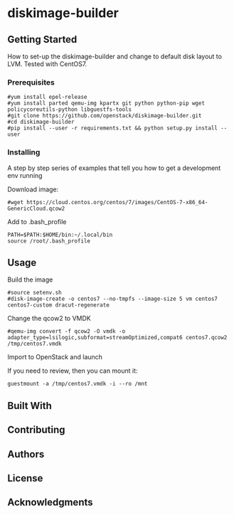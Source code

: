 # diskimage-builder


## Getting Started


How to set-up the diskimage-builder and change to default disk layout to LVM.
Tested with CentOS7.


### Prerequisites

```
#yum install epel-release 
#yum install parted qemu-img kpartx git python python-pip wget policycoreutils-python libguestfs-tools 
#git clone https://github.com/openstack/diskimage-builder.git
#cd diskimage-builder
#pip install --user -r requirements.txt && python setup.py install --user
```

### Installing

A step by step series of examples that tell you how to get a development env running

Download image:

```
#wget https://cloud.centos.org/centos/7/images/CentOS-7-x86_64-GenericCloud.qcow2
```

Add to .bash_profile

```
PATH=$PATH:$HOME/bin:~/.local/bin
source /root/.bash_profile
```


## Usage

Build the image
```
#source setenv.sh
#disk-image-create -o centos7 --no-tmpfs --image-size 5 vm centos7 centos7-custom dracut-regenerate
```

Change the qcow2 to VMDK
```
#qemu-img convert -f qcow2 -O vmdk -o adapter_type=lsilogic,subformat=streamOptimized,compat6 centos7.qcow2 /tmp/centos7.vmdk
```

Import to OpenStack and launch

If you need to review, then you can mount it:
```
guestmount -a /tmp/centos7.vmdk -i --ro /mnt
```

## Built With


## Contributing



## Authors


## License


## Acknowledgments


